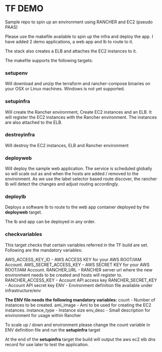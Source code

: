 # TF DEMO
Sample repo to spin up an environment using RANCHER and EC2 (pseudo PAAS)

Please use the makefile available to spin up the infra and deploy the app. I have added 2 demo applications, a web app and lb to route to it.

The stack also creates a ELB and attaches the EC2 instances to it.

The makefile supports the following targets:

### setupenv ###
Will download and unzip the terraform and rancher-compose binaries on your OSX or Linux machines.
Windows is not yet supported.

### setupinfra ###
Will create the Rancher environment, Create EC2 instances and an ELB.
It will register the EC2 instances with the Rancher environment.
The instances are also attached to the ELB.

### destroyinfra ###
Will destroy the EC2 instances, ELB and Rancher environment

### deployweb ###
Will deploy the sample web application. The service is scheduled globally so will scale out as and when the hosts are added / removed to the environment.
As we use the label selector based route discover, the rancher lb will detect the changes and adjust routing accordingly.

### deploylb ###
Deploys a software lb to route to the web app container deployed by the **deployweb** target.

The lb and app can be deployed in any order.

### checkvariables ###
This target checks that certain variables referred in the TF build are set.
Following are the mandatory variables:

AWS_ACCESS_KEY_ID - AWS ACCESS KEY for your AWS ROOT/IAM Account.
AWS_SECRET_ACCESS_KEY - AWS SECRET KEY for your AWS ROOT/IAM Account.
RANCHER_URL - RANCHER server url where the new environment needs to be created and hosts will register to.
RANCHER_ACCESS_KEY - Account API access key
RANCHER_SECRET_KEY - Account API secret key
ENV - Environment definition file available under infrastructure/env

**The ENV file needs the following mandatory variables:**
count - Number of instances to be created.
ami_image - Ami to be used for creating the EC2 instances.
instance_type - Instance size
env_desc - Small description for environment for usage within Rancher

To scale up / down and environment please change the count variable in ENV definition file and run the **setupinfra** target

At the end of the **setupinfra** target the build will output the aws ec2 elb dns record for use later to test the application.

